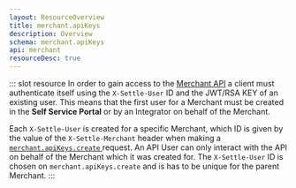```yaml
---
layout: ResourceOverview
title: merchant.apiKeys
description: Overview
schema: merchant.apiKeys
api: merchant
resourceDesc: true
---
```


::: slot resource
In order to gain access to the [Merchant API](/api/reference/rest) a client must authenticate itself using the `X-Settle-User` ID and the JWT/RSA KEY of an existing user. This means that the first user for a Merchant must be created in the **Self Service Portal** or by an Integrator on behalf of the Merchant.

Each `X-Settle-User` is created for a specific Merchant, which ID is given by the value of the `X-Settle-Merchant` header when making a [ `merchant.apiKeys.create` ](/api/reference/rest/v1/merchant.apiKeys/create/) request. An API User can only interact with the API on behalf of the Merchant which it was created for. The `X-Settle-User` ID is chosen on `merchant.apiKeys.create` and is has to be unique for the parent Merchant.
:::
